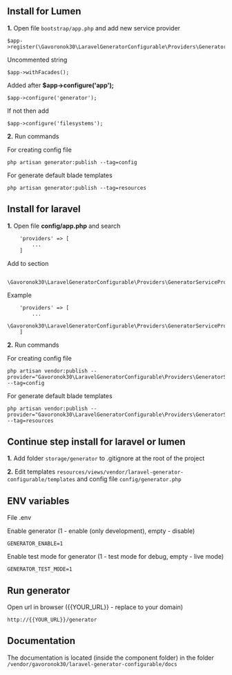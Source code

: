 ## 
## Install for Lumen

**1.** Open file `bootstrap/app.php` and add new service provider
```
$app->register(\Gavoronok30\LaravelGeneratorConfigurable\Providers\GeneratorServiceProvider::class);
```
Uncommented string
```
$app->withFacades();
```
Added after **$app->configure('app');**
```
$app->configure('generator');
```
If not then add
```
$app->configure('filesystems');
```

**2.** Run commands

For creating config file
```
php artisan generator:publish --tag=config
```
For generate default blade templates
```
php artisan generator:publish --tag=resources
```

## Install for laravel

**1.** Open file **config/app.php** and search
```
    'providers' => [
        ...
    ]
```
Add to section
```
        \Gavoronok30\LaravelGeneratorConfigurable\Providers\GeneratorServiceProvider::class,
```
Example
```
    'providers' => [
        ...
        \Gavoronok30\LaravelGeneratorConfigurable\Providers\GeneratorServiceProvider::class,
    ]
```

**2.** Run commands

For creating config file
```
php artisan vendor:publish --provider="Gavoronok30\LaravelGeneratorConfigurable\Providers\GeneratorServiceProvider" --tag=config
```
For generate default blade templates
```
php artisan vendor:publish --provider="Gavoronok30\LaravelGeneratorConfigurable\Providers\GeneratorServiceProvider" --tag=resources
```

## Continue step install for laravel or lumen

**1.** Add folder `storage/generator` to .gitignore at the root of the project

**2.** Edit templates `resources/views/vendor/laravel-generator-configurable/templates`
and config file `config/generator.php`

## ENV variables

File .env

Enable generator (1 - enable (only development), empty - disable)
```
GENERATOR_ENABLE=1
```
Enable test mode for generator (1 - test mode for debug, empty - live mode)
```
GENERATOR_TEST_MODE=1
```
## Run generator
Open url in browser ({{YOUR_URL}} - replace to your domain)
```
http://{{YOUR_URL}}/generator
```
## Documentation
The documentation is located (inside the component folder) in the folder `/vendor/gavoronok30/laravel-generator-configurable/docs`
